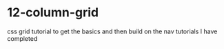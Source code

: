 # 12-column-grid
css grid tutorial to get the basics and then build on the nav tutorials I have completed
